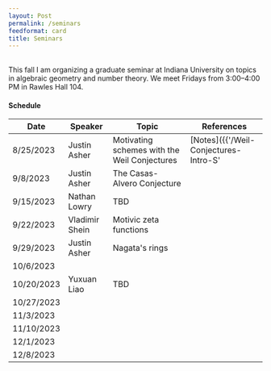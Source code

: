 ```yaml
---
layout: Post
permalink: /seminars
feedformat: card
title: Seminars
---
```

<br/>
This fall I am organizing a graduate seminar at Indiana University on topics in algebraic geometry and number theory. We meet Fridays from 3:00–4:00 PM in Rawles Hall 104.

#### Schedule

| Date | Speaker | Topic | References |
| -------- | ---------- | -------- | ---------- |
| 8/25/2023 | Justin Asher | Motivating schemes with the Weil Conjectures | [Notes]({{'/Weil-Conjectures-Intro-S' | relative_url}}) | 
| 9/8/2023 | Justin Asher | The Casas-Alvero Conjecture | |
| 9/15/2023 | Nathan Lowry | TBD | |
| 9/22/2023 | Vladimir Shein | Motivic zeta functions | |
| 9/29/2023 | Justin Asher | Nagata's rings | |
| 10/6/2023 | | | |
| 10/20/2023 | Yuxuan Liao | TBD | |
| 10/27/2023 | | | |
| 11/3/2023 | | | |
| 11/10/2023 | | | |
| 12/1/2023 | | | |
| 12/8/2023 | | | |

